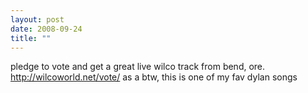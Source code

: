 ```yaml
---
layout: post
date: 2008-09-24
title: ""
---
```

pledge to vote and get a great live wilco track from bend, ore. http://wilcoworld.net/vote/ as a btw, this is one of my fav dylan songs
